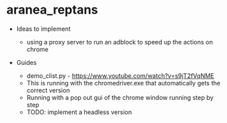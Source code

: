 # aranea_reptans

- Ideas to implement
    - using a proxy server to run an adblock to speed up the actions on chrome

- Guides
    - demo_clist.py - https://www.youtube.com/watch?v=s9jT2fVqNME
    - This is running with the chromedriver.exe that automatically gets the correct version
    - Running with a pop out gui of the chrome window running step by step
    - TODO: implement a headless version
